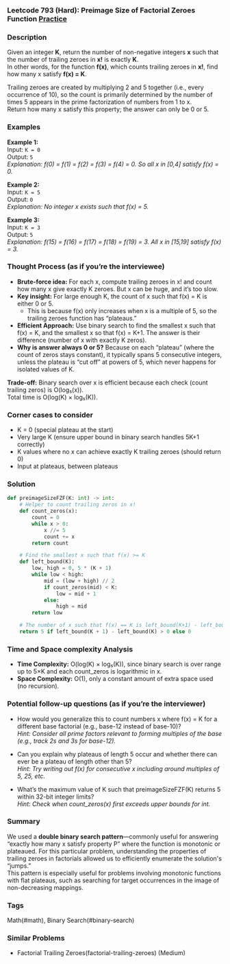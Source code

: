 ### Leetcode 793 (Hard): Preimage Size of Factorial Zeroes Function [Practice](https://leetcode.com/problems/preimage-size-of-factorial-zeroes-function)

### Description  
Given an integer **K**, return the number of non-negative integers **x** such that the number of trailing zeroes in **x!** is exactly **K**.  
In other words, for the function **f(x)**, which counts trailing zeroes in **x!**, find how many x satisfy **f(x) = K**.

Trailing zeroes are created by multiplying 2 and 5 together (i.e., every occurrence of 10), so the count is primarily determined by the number of times 5 appears in the prime factorization of numbers from 1 to x.  
Return how many x satisfy this property; the answer can only be 0 or 5.

### Examples  

**Example 1:**  
Input: `K = 0`  
Output: `5`  
*Explanation: f(0) = f(1) = f(2) = f(3) = f(4) = 0. So all x in [0,4] satisfy f(x) = 0.*

**Example 2:**  
Input: `K = 5`  
Output: `0`  
*Explanation: No integer x exists such that f(x) = 5.*

**Example 3:**  
Input: `K = 3`  
Output: `5`  
*Explanation: f(15) = f(16) = f(17) = f(18) = f(19) = 3. All x in [15,19] satisfy f(x) = 3.*

### Thought Process (as if you’re the interviewee)  
- **Brute-force idea:** For each x, compute trailing zeroes in x! and count how many x give exactly K zeroes. But x can be huge, and it’s too slow.
- **Key insight:** For large enough K, the count of x such that f(x) = K is either 0 or 5.
  - This is because f(x) only increases when x is a multiple of 5, so the trailing zeroes function has “plateaus.”
- **Efficient Approach:** Use binary search to find the smallest x such that f(x) = K, and the smallest x so that f(x) = K+1. The answer is their difference (number of x with exactly K zeros).  
- **Why is answer always 0 or 5?** Because on each “plateau” (where the count of zeros stays constant), it typically spans 5 consecutive integers, unless the plateau is “cut off” at powers of 5, which never happens for isolated values of K.

**Trade-off:** Binary search over x is efficient because each check (count trailing zeros) is O(log₅(x)).  
Total time is O(log(K) × log₅(K)).

### Corner cases to consider  
- K = 0 (special plateau at the start)
- Very large K (ensure upper bound in binary search handles 5K+1 correctly)
- K values where no x can achieve exactly K trailing zeroes (should return 0)
- Input at plateaus, between plateaus

### Solution

```python
def preimageSizeFZF(K: int) -> int:
    # Helper to count trailing zeros in x!
    def count_zeros(x):
        count = 0
        while x > 0:
            x //= 5
            count += x
        return count

    # Find the smallest x such that f(x) >= K
    def left_bound(K):
        low, high = 0, 5 * (K + 1)
        while low < high:
            mid = (low + high) // 2
            if count_zeros(mid) < K:
                low = mid + 1
            else:
                high = mid
        return low

    # The number of x such that f(x) == K is left_bound(K+1) - left_bound(K)
    return 5 if left_bound(K + 1) - left_bound(K) > 0 else 0
```

### Time and Space complexity Analysis  

- **Time Complexity:** O(log(K) × log₅(K)), since binary search is over range up to 5×K and each count_zeros is logarithmic in x.
- **Space Complexity:** O(1), only a constant amount of extra space used (no recursion).

### Potential follow-up questions (as if you’re the interviewer)  

- How would you generalize this to count numbers x where f(x) = K for a different base factorial (e.g., base-12 instead of base-10)?  
  *Hint: Consider all prime factors relevant to forming multiples of the base (e.g., track 2s and 3s for base-12).*

- Can you explain why plateaus of length 5 occur and whether there can ever be a plateau of length other than 5?  
  *Hint: Try writing out f(x) for consecutive x including around multiples of 5, 25, etc.*

- What’s the maximum value of K such that preimageSizeFZF(K) returns 5 within 32-bit integer limits?  
  *Hint: Check when count_zeros(x) first exceeds upper bounds for int.*

### Summary
We used a **double binary search pattern**—commonly useful for answering “exactly how many x satisfy property P” where the function is monotonic or plateaued. For this particular problem, understanding the properties of trailing zeroes in factorials allowed us to efficiently enumerate the solution's “jumps.”  
This pattern is especially useful for problems involving monotonic functions with flat plateaus, such as searching for target occurrences in the image of non-decreasing mappings.

### Tags
Math(#math), Binary Search(#binary-search)

### Similar Problems
- Factorial Trailing Zeroes(factorial-trailing-zeroes) (Medium)
